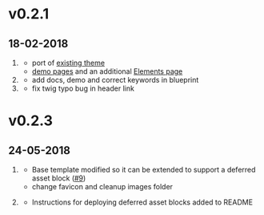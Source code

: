 # v0.2.1
##  18-02-2018

1. [](#new)
    * port of [existing theme](https://html5up.net/minimaxing)
    * [demo pages](_demo/pages) and an additional [Elements page](_demo/pages/90.elements/onecolumn.md)
1. [](#improved)
    * add docs, demo and correct keywords in blueprint
1. [](#bugfix)
    * fix twig typo bug in header link

# v0.2.3
##  24-05-2018

1. [](#improved)
    * Base template modified so it can be extended to support a deferred asset block ([#9](https://github.com/hughbris/grav-theme-minimaxing/issues/9))
    * change favicon and cleanup images folder

1. [](#new)
    * Instructions for deploying deferred asset blocks added to README
